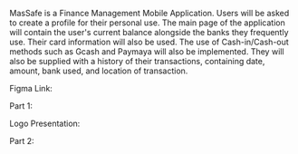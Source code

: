 MasSafe is a Finance Management Mobile Application. Users will be asked to create a profile for their personal use. 
The main page of the application will contain the user's current balance alongside the banks they frequently use. 
Their card information will also be used. The use of Cash-in/Cash-out methods such as Gcash and Paymaya will also be implemented. 
They will also be supplied with a history of their transactions, containing date, amount, bank used, and location of transaction.

Figma Link:

Part 1:

Logo Presentation:

Part 2:



